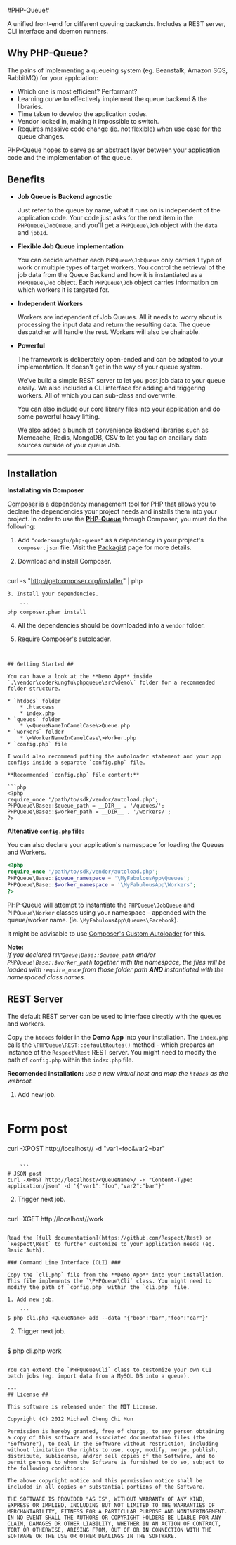 #PHP-Queue#

A unified front-end for different queuing backends. Includes a REST server, CLI interface and daemon runners.

## Why PHP-Queue? ##

The pains of implementing a queueing system (eg. Beanstalk, Amazon SQS, RabbitMQ) for your applciation:

* Which one is most efficient? Performant?
* Learning curve to effectively implement the queue backend & the libraries.
* Time taken to develop the application codes.
* Vendor locked in, making it impossible to switch.
* Requires massive code change (ie. not flexible) when use case for the queue changes.

PHP-Queue hopes to serve as an abstract layer between your application code and the implementation of the queue.

## Benefits ##

* **Job Queue is Backend agnostic**

	Just refer to the queue by name, what it runs on is independent of the application code. Your code just asks for the next item in the `PHPQueue\JobQueue`, and you'll get a `PHPQueue\Job` object with the `data` and `jobId`.

* **Flexible Job Queue implementation**

	You can decide whether each `PHPQueue\JobQueue` only carries 1 type of work or multiple types of target workers. You control the retrieval of the job data from the Queue Backend and how it is instantiated as a `PHPQueue\Job` object. Each `PHPQueue\Job` object carries information on which workers it is targeted for.

* **Independent Workers**

	Workers are independent of Job Queues. All it needs to worry about is processing the input data and return the resulting data. The queue despatcher will handle the rest. Workers will also be chainable.

* **Powerful**

	The framework is deliberately open-ended and can be adapted to your implementation. It doesn't get in the way of your queue system.
	
	We've build a simple REST server to let you post job data to your queue easily. We also included a CLI interface for adding and triggering workers. All of which you can sub-class and overwrite.
	
	You can also include our core library files into your application and do some powerful heavy lifting.
	
	We also added a bunch of convenience Backend libraries such as Memcache, Redis, MongoDB, CSV to let you tap on ancillary data sources outside of your queue Job.

---
## Installation ##

**Installating via Composer**

[Composer](http://getcomposer.org) is a dependency management tool for PHP that allows you to declare the dependencies your project needs and installs them into your project. In order to use the [**PHP-Queue**](https://packagist.org/packages/coderkungfu/php-queue) through Composer, you must do the following:

1. Add `"coderkungfu/php-queue"` as a dependency in your project's `composer.json` file. Visit the [Packagist](https://packagist.org/packages/coderkungfu/php-queue) page for more details.

2. Download and install Composer.

	```
curl -s "http://getcomposer.org/installer" | php
```
3. Install your dependencies.

	```
php composer.phar install
```

4. All the dependencies should be downloaded into a `vendor` folder.

5. Require Composer's autoloader.

	```php
<?php
require_once '/path/to/sdk/vendor/autoload.php';
?>
```

## Getting Started ##

You can have a look at the **Demo App** inside `.\vendor\coderkungfu\phpqueue\src\demo\` folder for a recommended folder structure.

* `htdocs` folder
	* .htaccess
	* index.php
* `queues` folder
	* \<QueueNameInCamelCase\>Queue.php
* `workers` folder
	* \<WorkerNameInCamelCase\>Worker.php
* `config.php` file

I would also recommend putting the autoloader statement and your app configs inside a separate `config.php` file.

**Recommended `config.php` file content:**

```php
<?php
require_once '/path/to/sdk/vendor/autoload.php';
PHPQueue\Base::$queue_path = __DIR__ . '/queues/';
PHPQueue\Base::$worker_path = __DIR__ . '/workers/';
?>
```
**Altenative `config.php` file:**

You can also declare your application's namespace for loading the Queues and Workers.

```php
<?php
require_once '/path/to/sdk/vendor/autoload.php';
PHPQueue\Base::$queue_namespace = '\MyFabulousApp\Queues';
PHPQueue\Base::$worker_namespace = '\MyFabulousApp\Workers';
?>
```
PHP-Queue will attempt to instantiate the `PHPQueue\JobQueue` and `PHPQueue\Worker` classes using your namespace - appended with the queue/worker name. (ie. `\MyFabulousApp\Queues\Facebook`). 

It might be advisable to use [Composer's Custom Autoloader](http://getcomposer.org/doc/01-basic-usage.md#autoloading) for this.

**Note:**<br/>
*If you declared `PHPQueue\Base::$queue_path` and/or `PHPQueue\Base::$worker_path` together with the namespace, the files will be loaded with `require_once` from those folder path __AND__ instantiated with the namespaced class names.*

## REST Server ##

The default REST server can be used to interface directly with the queues and workers.

Copy the `htdocs` folder in the **Demo App** into your installation. The `index.php` calls the `\PHPQueue\REST::defaultRoutes()` method - which prepares an instance of the `Respect\Rest` REST server. You might need to modify the path of `config.php` within the `index.php` file.

**Recomended installation:** _use a new virtual host and map the `htdocs` as the webroot._

1. Add new job.

	```
# Form post
curl -XPOST http://localhost/<QueueName>/ -d "var1=foo&var2=bar"
```

	```
# JSON post
curl -XPOST http://localhost/<QueueName>/ -H "Content-Type: application/json" -d '{"var1":"foo","var2":"bar"}'
```

2. Trigger next job.

	```
curl -XGET http://localhost/<QueueName>/work
```

Read the [full documentation](https://github.com/Respect/Rest) on `Respect\Rest` to further customize to your application needs (eg. Basic Auth).

### Command Line Interface (CLI) ###

Copy the `cli.php` file from the **Demo App** into your installation. This file implements the `\PHPQueue\Cli` class. You might need to modify the path of `config.php` within the `cli.php` file.

1. Add new job.

	```
$ php cli.php <QueueName> add --data '{"boo":"bar","foo":"car"}'
```

2. Trigger next job.

	```
$ php cli.php <QueueName> work
```

You can extend the `PHPQueue\Cli` class to customize your own CLI batch jobs (eg. import data from a MySQL DB into a queue).

---
## License ##

This software is released under the MIT License.

Copyright (C) 2012 Michael Cheng Chi Mun

Permission is hereby granted, free of charge, to any person obtaining a copy of this software and associated documentation files (the "Software"), to deal in the Software without restriction, including without limitation the rights to use, copy, modify, merge, publish, distribute, sublicense, and/or sell copies of the Software, and to permit persons to whom the Software is furnished to do so, subject to the following conditions:

The above copyright notice and this permission notice shall be included in all copies or substantial portions of the Software.

THE SOFTWARE IS PROVIDED "AS IS", WITHOUT WARRANTY OF ANY KIND, EXPRESS OR IMPLIED, INCLUDING BUT NOT LIMITED TO THE WARRANTIES OF MERCHANTABILITY, FITNESS FOR A PARTICULAR PURPOSE AND NONINFRINGEMENT. IN NO EVENT SHALL THE AUTHORS OR COPYRIGHT HOLDERS BE LIABLE FOR ANY CLAIM, DAMAGES OR OTHER LIABILITY, WHETHER IN AN ACTION OF CONTRACT, TORT OR OTHERWISE, ARISING FROM, OUT OF OR IN CONNECTION WITH THE SOFTWARE OR THE USE OR OTHER DEALINGS IN THE SOFTWARE.